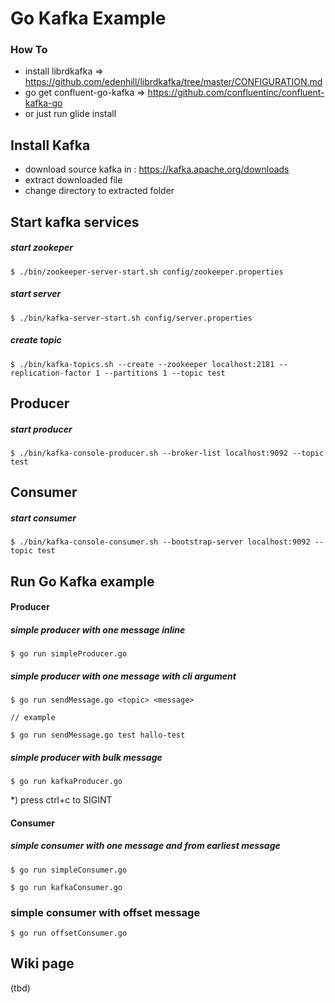 # Go Kafka Example

### How To
* install librdkafka => https://github.com/edenhill/librdkafka/tree/master/CONFIGURATION.md
* go get confluent-go-kafka  => https://github.com/confluentinc/confluent-kafka-go
* or just run glide install

## Install Kafka
* download source kafka in : https://kafka.apache.org/downloads
* extract downloaded file
* change directory to extracted folder


## Start kafka services
##### start zookeper
```
$ ./bin/zookeeper-server-start.sh config/zookeeper.properties
```
##### start server
```
$ ./bin/kafka-server-start.sh config/server.properties
```
##### create topic
```
$ ./bin/kafka-topics.sh --create --zookeeper localhost:2181 --replication-factor 1 --partitions 1 --topic test
```

## Producer
##### start producer
```
$ ./bin/kafka-console-producer.sh --broker-list localhost:9092 --topic test
```

## Consumer
##### start consumer
```
$ ./bin/kafka-console-consumer.sh --bootstrap-server localhost:9092 --topic test
```

## Run Go Kafka example


#### Producer
##### simple producer with one message inline
```
$ go run simpleProducer.go
```
##### simple producer with one message with cli argument
```
$ go run sendMessage.go <topic> <message>

// example

$ go run sendMessage.go test hallo-test
```

##### simple producer with bulk message
```
$ go run kafkaProducer.go
```
*) press ctrl+c to SIGINT



#### Consumer

##### simple consumer with one message and from earliest message
```
$ go run simpleConsumer.go

$ go run kafkaConsumer.go
```
### simple consumer with offset message
```
$ go run offsetConsumer.go
```

## Wiki page
(tbd)

